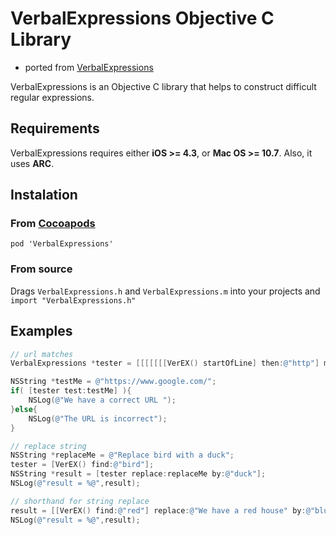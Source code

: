 VerbalExpressions Objective C Library
===========================

- ported from [VerbalExpressions](https://github.com/jehna/VerbalExpressions)

VerbalExpressions is an Objective C library that helps to construct difficult regular expressions.

## Requirements
VerbalExpressions requires either __iOS >= 4.3__, or __Mac OS >= 10.7__. Also, it uses __ARC__. 

## Instalation
### From [Cocoapods](http://cocoapods.org/)
`pod 'VerbalExpressions'`

### From source
Drags `VerbalExpressions.h` and `VerbalExpressions.m` into your projects and `import "VerbalExpressions.h"`

## Examples

```objective-c
// url matches
VerbalExpressions *tester = [[[[[[[VerEX() startOfLine] then:@"http"] maybe:@"s"] then:@"://"] maybe:@"www."] anythingBut:@" "] endOfLine];

NSString *testMe = @"https://www.google.com/";
if( [tester test:testMe] ){
    NSLog(@"We have a correct URL ");
}else{
    NSLog(@"The URL is incorrect");
}

// replace string
NSString *replaceMe = @"Replace bird with a duck";
tester = [VerEX() find:@"bird"];
NSString *result = [tester replace:replaceMe by:@"duck"];
NSLog(@"result = %@",result);

// shorthand for string replace
result = [[VerEX() find:@"red"] replace:@"We have a red house" by:@"blue"];
NSLog(@"result = %@",result); 

```
